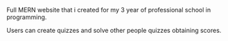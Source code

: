 Full MERN website that i created for my 3 year of professional school in programming.

Users can create quizzes and solve other people quizzes obtaining scores. 
